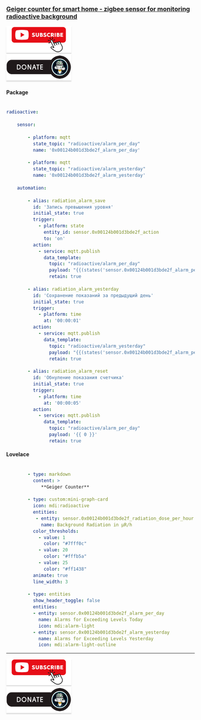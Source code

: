 ### [Geiger counter for smart home - zigbee sensor for monitoring radioactive background](https://youtu.be/Ma3Pshu6DWw)

<a href="https://www.youtube.com/channel/UCcq9onYHbs6go3kDpfBoqhg?sub_confirmation=1" target="_blank"><img src="https://raw.githubusercontent.com/kvazis/library/master/img/subscribe.png" alt="Subscribe" style="height: 71px !important;width: 174px !important;box-shadow: 0px 3px 2px 0px rgba(190, 190, 190, 0.5) !important;-webkit-box-shadow: 0px 3px 2px 0px rgba(190, 190, 190, 0.5) !important;" ></a>     
<a href="http://kvazis.link/donate" target="_blank"><img src="https://raw.githubusercontent.com/kvazis/library/master/img/donate.png" alt="Donate" style="height: 71px !important;width: 174px !important;box-shadow: 0px 3px 2px 0px rgba(190, 190, 190, 0.5) !important;-webkit-box-shadow: 0px 3px 2px 0px rgba(190, 190, 190, 0.5) !important;" ></a>


#### Package    

```yaml

radioactive:

    sensor: 
    
        - platform: mqtt
          state_topic: "radioactive/alarm_per_day"
          name: '0x00124b001d3bde2f_alarm_per_day'
          
        - platform: mqtt
          state_topic: "radioactive/alarm_yesterday"
          name: '0x00124b001d3bde2f_alarm_yesterday'
    
    automation:
    
        - alias: radiation_alarm_save
          id: 'Запись превышения уровня'
          initial_state: true
          trigger:
            - platform: state
              entity_id: sensor.0x00124b001d3bde2f_action
              to: 'on'
          action:
            - service: mqtt.publish
              data_template:
                topic: "radioactive/alarm_per_day"
                payload: "{{(states('sensor.0x00124b001d3bde2f_alarm_per_day') | int + 1) }}"
                retain: true

        - alias: radiation_alarm_yesterday
          id: 'Сохранение показаний за предыдущий день'
          initial_state: true
          trigger:
            - platform: time
              at: '00:00:01'
          action:
            - service: mqtt.publish
              data_template:
                topic: "radioactive/alarm_yesterday"
                payload: "{{(states('sensor.0x00124b001d3bde2f_alarm_per_day') | int ) }}"
                retain: true
                  
        - alias: radiation_alarm_reset
          id: 'Обнуление показания счетчика'
          initial_state: true
          trigger:
            - platform: time
              at: '00:00:05'
          action:
            - service: mqtt.publish
              data_template:
                topic: "radioactive/alarm_per_day"
                payload: '{{ 0 }}'
                retain: true

```

#### Lovelace    

```yaml

        - type: markdown
          content: >
             **Geiger Counter**

        - type: custom:mini-graph-card
          icon: mdi:radioactive
          entities:
           - entity: sensor.0x00124b001d3bde2f_radiation_dose_per_hour
             name: Background Radiation in µR/h
          color_thresholds:
            - value: 1
              color: "#7fff0c"
            - value: 20
              color: "#fffb5a"
            - value: 25
              color: "#ff1438"
          animate: true
          line_width: 3

        - type: entities
          show_header_toggle: false
          entities:
          - entity: sensor.0x00124b001d3bde2f_alarm_per_day
            name: Alarms for Exceeding Levels Today
            icon: mdi:alarm-light
          - entity: sensor.0x00124b001d3bde2f_alarm_yesterday
            name: Alarms for Exceeding Levels Yesterday
            icon: mdi:alarm-light-outline


```
____
<a href="https://www.youtube.com/channel/UCcq9onYHbs6go3kDpfBoqhg?sub_confirmation=1" target="_blank"><img src="https://raw.githubusercontent.com/kvazis/library/master/img/subscribe.png" alt="Subscribe" style="height: 71px !important;width: 174px !important;box-shadow: 0px 3px 2px 0px rgba(190, 190, 190, 0.5) !important;-webkit-box-shadow: 0px 3px 2px 0px rgba(190, 190, 190, 0.5) !important;" ></a>     
<a href="http://kvazis.link/donate" target="_blank"><img src="https://raw.githubusercontent.com/kvazis/library/master/img/donate.png" alt="Donate" style="height: 71px !important;width: 174px !important;box-shadow: 0px 3px 2px 0px rgba(190, 190, 190, 0.5) !important;-webkit-box-shadow: 0px 3px 2px 0px rgba(190, 190, 190, 0.5) !important;" ></a>
